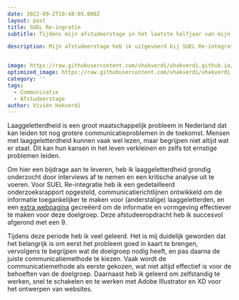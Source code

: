 ```yaml
---
date: 2022-09-2T10:48:05.000Z
layout: post
title: SUEL Re-ingratie
subtitle: Tijdens mijn afstudeerstage in het laatste halfjaar van mijn studie aan Hogeschool Saxion heb ik me gericht op het verbeteren van de communicatie over SUEL Re-integratie voor (anderstalige) laaggeletterden. 

description: Mijn afstudeerstage heb ik uitgevoerd bij SUEL Re-integratie, waar ik me heb gericht op het toegankelijker maken van informatie voor (anderstalige) laaggeletterden.


image: https://raw.githubusercontent.com/vhakverdi/vhakverdi.github.io/master/assets/img/suel_personen.png
optimized_image: https://raw.githubusercontent.com/vhakverdi/vhakverdi.github.io/master/assets/img/suel_personen.png
category: ''
tags:
  - Communicatie
  - Afstudeerstage
author: Vivièn Hakverdi
---
```

Laaggeletterdheid is een groot maatschappelijk probleem in Nederland dat kan leiden tot nog grotere communicatieproblemen in de toekomst. Mensen met laaggeletterdheid kunnen vaak wel lezen, maar begrijpen niet altijd wat er staat. Dit kan hun kansen in het leven verkleinen en zelfs tot ernstige problemen leiden.

Om hier een bijdrage aan te leveren, heb ik laaggeletterdheid grondig onderzocht door interviews af te nemen en een kritische analyse uit te voeren. Voor SUEL Re-integratie heb ik een gedetailleerd onderzoeksrapport opgesteld, communicatierichtlijnen ontwikkeld om de informatie toegankelijker te maken voor (anderstalige) laaggeletterden, en een [extra webpagina](https://xd.adobe.com/view/f23ddd67-ceed-4384-9bd2-1da5ab90b380-a76e/?fullscreen) gecreëerd om de informatie en vormgeving effectiever te maken voor deze doelgroep. Deze afstudeeropdracht heb ik succesvol afgerond met een 9.

Tijdens deze periode heb ik veel geleerd. Het is mij duidelijk geworden dat het belangrijk is om eerst het probleem goed in kaart te brengen, vervolgens te begrijpen wat de doelgroep nodig heeft, en pas daarna de juiste communicatiemethode te kiezen. Vaak wordt de communicatiemethode als eerste gekozen, wat niet altijd effectief is voor de behoeften van de doelgroep. Daarnaast heb ik geleerd om zelfstandig te werken, snel te schakelen en te werken met Adobe Illustrator en XD voor het ontwerpen van websites.






